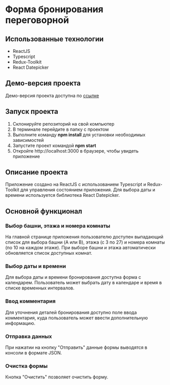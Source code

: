 # Форма бронирования переговорной

## Использованные технологии
- ReactJS 
- Typescript 
- Redux-Toolkit 
- React Datepicker

## Демо-версия проекта

Демо-версия проекта доступна по [ссылке]()

## Запуск проекта
1. Склонируйте репозиторий на свой компьютер
2. В терминале перейдите в папку с проектом
3. Выполните команду **npm install** для установки необходимых зависимостей
4. Запустите проект командой **npm start**
5. Откройте http://localhost:3000 в браузере, чтобы увидеть приложение

## Описание проекта
Приложение создано на ReactJS с использованием Typescript и Redux-Toolkit для управления состоянием приложения. Для выбора даты и времени используется библиотека React Datepicker.

## Основной функционал

### Выбор башни, этажа и номера комнаты
На главной странице приложения пользователю доступен выпадающий список для выбора башни (A или B), этажа (с 3 по 27) и номера комнаты (по 10 на каждом этаже). При выборе башни и этажа автоматически обновляется список доступных комнат.

### Выбор даты и времени
Для выбора даты и времени бронирования доступна форма с календарем. Пользователь может выбрать дату в календаре и время в списке временных интервалов.

### Ввод комментария
Для уточнения деталей бронирования доступно поле ввода комментария, куда пользователь может ввести дополнительную информацию.

### Отправка данных
При нажатии на кнопку "Отправить" данные формы выводятся в консоли в формате JSON.

### Очистка формы
Кнопка "Очистить" позволяет очистить форму.